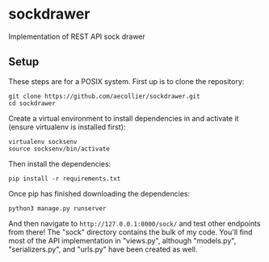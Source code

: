 # sockdrawer
Implementation of REST API sock drawer

## Setup
These steps are for a POSIX system. 
First up is to clone the repository:
```
git clone https://github.com/aecollier/sockdrawer.git
cd sockdrawer
```

Create a virtual environment to install dependencies in and activate it (ensure virtualenv is installed first):
```
virtualenv socksenv
source socksenv/bin/activate
```

Then install the dependencies:
```
pip install -r requirements.txt
```

Once pip has finished downloading the dependencies:
```
python3 manage.py runserver
```

And then navigate to `http://127.0.0.1:8000/sock/` and test other endpoints from there!
The "sock" directory contains the bulk of my code. You'll find most of the API implementation in "views.py", although "models.py", "serializers.py", and "urls.py" have been created as well. 
